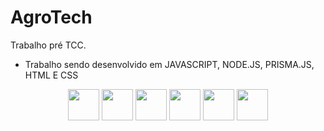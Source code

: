# AgroTech
Trabalho pré TCC.

* Trabalho sendo desenvolvido em JAVASCRIPT, NODE.JS, PRISMA.JS, HTML E CSS 

<div align="center">
<img src="https://cdn.iconscout.com/icon/free/png-256/javascript-2038874-1720087.png" alt="" width="50" height="50">
<img src="https://cdn.iconscout.com/icon/free/png-256/node-js-1174925.png" alt="" height="50">
<img src="https://cdn.worldvectorlogo.com/logos/prisma-2.svg" alt="" height="50">
<img src="https://uxwing.com/wp-content/themes/uxwing/download/brands-and-social-media/mysql-icon.png" alt="" height="50">
<img src="https://cdn-icons-png.flaticon.com/512/5968/5968267.png" alt="" height="50">
<img src="https://3.bp.blogspot.com/-oRSUw_TmO9o/XIb61m88fcI/AAAAAAAAIq0/vnxl2zzsXEQsnHI2fH4GjKu_ZT0urRo4wCK4BGAYYCw/s1600/icon%2Bcss%2B3.png" alt="" height="50">
</div>
